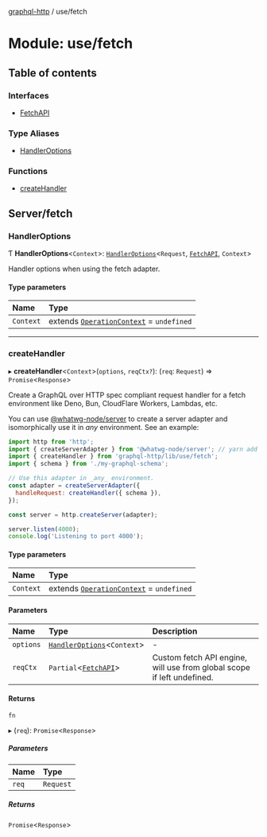 [graphql-http](../README.md) / use/fetch

# Module: use/fetch

## Table of contents

### Interfaces

- [FetchAPI](../interfaces/use_fetch.FetchAPI.md)

### Type Aliases

- [HandlerOptions](use_fetch.md#handleroptions)

### Functions

- [createHandler](use_fetch.md#createhandler)

## Server/fetch

### HandlerOptions

Ƭ **HandlerOptions**<`Context`\>: [`HandlerOptions`](../interfaces/handler.HandlerOptions.md)<`Request`, [`FetchAPI`](../interfaces/use_fetch.FetchAPI.md), `Context`\>

Handler options when using the fetch adapter.

#### Type parameters

| Name | Type |
| :------ | :------ |
| `Context` | extends [`OperationContext`](handler.md#operationcontext) = `undefined` |

___

### createHandler

▸ **createHandler**<`Context`\>(`options`, `reqCtx?`): (`req`: `Request`) => `Promise`<`Response`\>

Create a GraphQL over HTTP spec compliant request handler for
a fetch environment like Deno, Bun, CloudFlare Workers, Lambdas, etc.

You can use [@whatwg-node/server](https://github.com/ardatan/whatwg-node/tree/master/packages/server) to create a server adapter and
isomorphically use it in _any_ environment. See an example:

```js
import http from 'http';
import { createServerAdapter } from '@whatwg-node/server'; // yarn add @whatwg-node/server
import { createHandler } from 'graphql-http/lib/use/fetch';
import { schema } from './my-graphql-schema';

// Use this adapter in _any_ environment.
const adapter = createServerAdapter({
  handleRequest: createHandler({ schema }),
});

const server = http.createServer(adapter);

server.listen(4000);
console.log('Listening to port 4000');
```

#### Type parameters

| Name | Type |
| :------ | :------ |
| `Context` | extends [`OperationContext`](handler.md#operationcontext) = `undefined` |

#### Parameters

| Name | Type | Description |
| :------ | :------ | :------ |
| `options` | [`HandlerOptions`](use_fetch.md#handleroptions)<`Context`\> | - |
| `reqCtx` | `Partial`<[`FetchAPI`](../interfaces/use_fetch.FetchAPI.md)\> | Custom fetch API engine, will use from global scope if left undefined. |

#### Returns

`fn`

▸ (`req`): `Promise`<`Response`\>

##### Parameters

| Name | Type |
| :------ | :------ |
| `req` | `Request` |

##### Returns

`Promise`<`Response`\>
